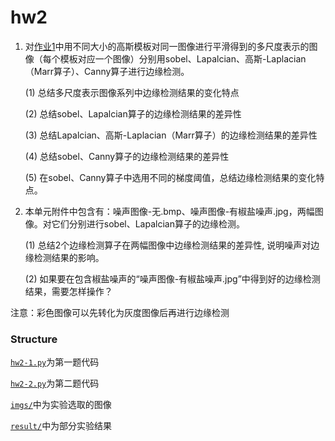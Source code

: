 # hw2

1. 对[作业1](../hw1)中用不同大小的高斯模板对同一图像进行平滑得到的多尺度表示的图像（每个模板对应一个图像）分别用sobel、Lapalcian、高斯-Laplacian（Marr算子）、Canny算子进行边缘检测。

   (1) 总结多尺度表示图像系列中边缘检测结果的变化特点

   (2) 总结sobel、Lapalcian算子的边缘检测结果的差异性

   (3) 总结Lapalcian、高斯-Laplacian（Marr算子）的边缘检测结果的差异性

   (4) 总结sobel、Canny算子的边缘检测结果的差异性

   (5) 在sobel、Canny算子中选用不同的梯度阈值，总结边缘检测结果的变化特点。

2. 本单元附件中包含有：噪声图像-无.bmp、噪声图像-有椒盐噪声.jpg，两幅图像。对它们分别进行sobel、Lapalcian算子的边缘检测。

   (1) 总结2个边缘检测算子在两幅图像中边缘检测结果的差异性, 说明噪声对边缘检测结果的影响。

   (2) 如果要在包含椒盐噪声的“噪声图像-有椒盐噪声.jpg”中得到好的边缘检测结果，需要怎样操作？

注意：彩色图像可以先转化为灰度图像后再进行边缘检测



### Structure

[`hw2-1.py`](./hw2-1.py)为第一题代码

[`hw2-2.py`](./hw2-2.py)为第二题代码

[`imgs/`](./imgs/)中为实验选取的图像

[`result/`](./result/)中为部分实验结果